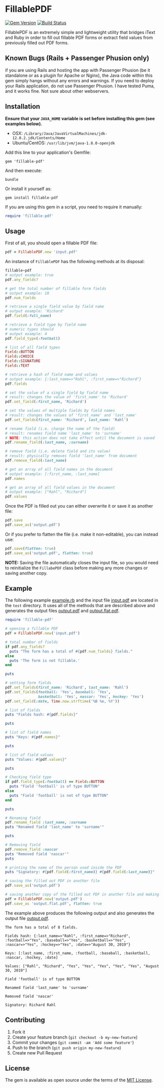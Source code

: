 # FillablePDF

[![Gem Version](https://badge.fury.io/rb/fillable-pdf.svg)](https://rubygems.org/gems/fillable-pdf)
[![Build Status](https://api.travis-ci.org/plataformatec/fillable-pdf.svg?branch=master)](http://travis-ci.org/plataformatec/fillable-pdf)

FillablePDF is an extremely simple and lightweight utility that bridges iText and Ruby in order to fill out fillable PDF forms or extract field values from previously filled out PDF forms. 

## Known Bugs (Rails + Passenger Phusion only)

if you are using Rails and hosting the app with Passenger Phusion (be it standalone or as a plugin for Apache or Nginx), the Java code within this gem simply hangs without any errors and warnings. If you need to deploy your Rails application, do not use Passenger Phusion. I have tested Puma, and it works fine. Not sure about other webservers.

## Installation

**Ensure that your `JAVA_HOME` variable is set before installing this gem (see examples below).**
 
* OSX: `/Library/Java/JavaVirtualMachines/jdk-12.0.2.jdk/Contents/Home`  
* Ubuntu/CentOS: `/usr/lib/jvm/java-1.8.0-openjdk`

Add this line to your application's Gemfile:

    gem 'fillable-pdf'

And then execute:

    bundle

Or install it yourself as:

    gem install fillable-pdf

If you are using this gem in a script, you need to require it manually:

```ruby
require 'fillable-pdf'
```

## Usage

First of all, you should open a fillable PDF file:

```ruby
pdf = FillablePDF.new 'input.pdf'
```

An instance of `FillablePDF` has the following methods at its disposal:

```ruby
fillable-pdf
# output example: true
pdf.any_fields?
```

```ruby
# get the total number of fillable form fields
# output example: 10
pdf.num_fields
```

```ruby
# retrieve a single field value by field name
# output example: 'Richard'
pdf.field(:full_name)
```

```ruby
# retrieve a field type by field name
# numeric types should 
# output example: 4
pdf.field_type(:football)

# list of all field types
Field::BUTTON
Field::CHOICE
Field::SIGNATURE
Field::TEXT
```

```ruby
# retrieve a hash of field name and values
# output example: {:last_name=>"Rahl", :first_name=>"Richard"}
pdf.fields
```

```ruby
# set the value of a single field by field name
# result: changes the value of 'first_name' to 'Richard'
pdf.set_field(:first_name, 'Richard')
```

```ruby
# set the values of multiple fields by field names
# result: changes the values of 'first_name' and 'last_name'
pdf.set_fields(first_name: 'Richard', last_name: 'Rahl')
```

```ruby
# rename field (i.e. change the name of the field)
# result: renames field name 'last_name' to 'surname'
# NOTE: this action does not take effect until the document is saved 
pdf.rename_field(:last_name, :surname)
```

```ruby
# remove field (i.e. delete field and its value)
# result: physically removes field 'last_name' from document
pdf.remove_field(:last_name)
```

```ruby
# get an array of all field names in the document
# output example: [:first_name, :last_name]
pdf.names
```

```ruby
# get an array of all field values in the document
# output example: ["Rahl", "Richard"]
pdf.values
```

Once the PDF is filled out you can either overwrite it or save it as another file:

```ruby
pdf.save
pdf.save_as('output.pdf')
```

Or if you prefer to flatten the file (i.e. make it non-editable), you can instead use:

```ruby
pdf.save(flatten: true)
pdf.save_as('output.pdf', flatten: true)
```

**NOTE:** Saving the file automatically closes the input file, so you would need to reinitialize the `FillabePDF` class before making any more changes or saving another copy. 

## Example

The following example [example.rb](example/run.rb) and the input file [input.pdf](example/input.pdf) are located in the `test` directory. It uses all of the methods that are described above and generates the output files [output.pdf](example/output.pdf) and [output.flat.pdf](example/output.flat.pdf).

```ruby
require 'fillable-pdf'

# opening a fillable PDF
pdf = FillablePDF.new('input.pdf')

# total number of fields
if pdf.any_fields?
  puts "The form has a total of #{pdf.num_fields} fields."
else
  puts 'The form is not fillable.'
end

puts

# setting form fields
pdf.set_fields(first_name: 'Richard', last_name: 'Rahl')
pdf.set_fields(football: 'Yes', baseball: 'Yes',
               basketball: 'Yes', nascar: 'Yes', hockey: 'Yes')
pdf.set_field(:date, Time.now.strftime('%B %e, %Y'))

# list of fields
puts "Fields hash: #{pdf.fields}"

puts

# list of field names
puts "Keys: #{pdf.names}"

puts

# list of field values
puts "Values: #{pdf.values}"

puts

# Checking field type
if pdf.field_type(:football) == Field::BUTTON
  puts "Field 'football' is of type BUTTON"
else
  puts "Field 'football' is not of type BUTTON"
end

puts

# Renaming field
pdf.rename_field :last_name, :surname
puts "Renamed field 'last_name' to 'surname'"

puts

# Removing field
pdf.remove_field :nascar
puts "Removed field 'nascar'"
puts

# printing the name of the person used inside the PDF
puts "Signatory: #{pdf.field(:first_name)} #{pdf.field(:last_name)}"

# saving the filled out PDF in another file
pdf.save_as('output.pdf')

# saving another copy of the filled out PDF in another file and making it non-editable
pdf = FillablePDF.new('output.pdf')
pdf.save_as 'output.flat.pdf', flatten: true
```

The example above produces the following output and also generates the output file [output.pdf](example/output.pdf).

```
The form has a total of 8 fields.

Fields hash: {:last_name=>"Rahl", :first_name=>"Richard", :football=>"Yes", :baseball=>"Yes", :basketball=>"Yes", :nascar=>"Yes", :hockey=>"Yes", :date=>"August 30, 2019"}

Keys: [:last_name, :first_name, :football, :baseball, :basketball, :nascar, :hockey, :date]

Values: ["Rahl", "Richard", "Yes", "Yes", "Yes", "Yes", "Yes", "August 30, 2019"]

Field 'football' is of type BUTTON

Renamed field 'last_name' to 'surname'

Removed field 'nascar'

Signatory: Richard Rahl
```

## Contributing

1. Fork it
2. Create your feature branch (`git checkout -b my-new-feature`)
3. Commit your changes (`git commit -am 'Add some feature'`)
4. Push to the branch (`git push origin my-new-feature`)
5. Create new Pull Request


## License

The gem is available as open source under the terms of the [MIT License](http://opensource.org/licenses/MIT).